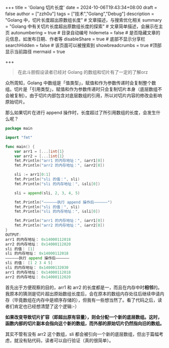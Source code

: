 +++
title = 'Golang 切片长度'
date = 2024-10-06T19:43:34+08:00
draft = false
author = ["zzh0u"]
tags = ["技术","Golang","Debug"]
description = "Golang 中，切片长度超出原数组长度" # 文章描述，与搜索优化相关
summary = "Golang 中有关切片长度超出原数组长度的探索" # 文章简单描述，会展示在主页
autonumbering = true # 目录自动编号
hidemeta = false # 是否隐藏文章的元信息，如发布日期、作者等
disableShare = true # 底部不显示分享栏
searchHidden = false # 该页面可以被搜索到
showbreadcrumbs = true #顶部显示当前路径
mermaid = true

+++

> 在此斗胆假设读者已经对 Golang 的数组和切片有了一定的了解orz

众所周知，Golang 中数组是「值类型」，赋值和作为参数传递时会复制整个数组。切片是「引用类型」，赋值和作为参数传递时只会复制切片本身（底层数组不会被复制）。由于切片内部包含对底层数组的引用，所以对切片内容的修改会影响原始切片。

那么如果切片在进行 append 操作时，长度超过了所引用数组的长度，会发生什么呢？

```go
package main

import "fmt"

func main() {
	var arr1 = [...]int{1}
	var arr2 = [...]int{1}
	fmt.Println("arr1 的内存地址：", &arr1[0])
	fmt.Println("arr2 的内存地址：", &arr2[0])

	sli := arr1[0:1]
	fmt.Println("sli 的值：", sli)
	fmt.Println("sli 的内存地址：", &sli[0])

	sli = append(sli, 2, 3, 4, 5)

	fmt.Println("——————执行 append 操作后——————")
	fmt.Println("sli 的值：", sli)
	fmt.Println("sli 的内存地址：", &sli[0])

	fmt.Println("arr1 的内存地址：", &arr1[0])
	fmt.Println("arr2 的内存地址：", &arr2[0])
}
OUTPUT:
arr1 的内存地址： 0x14000112018
arr2 的内存地址： 0x14000112020
sli 的值： [1]
sli 的内存地址： 0x14000112018
——————执行 append 操作后——————
sli 的值： [1 2 3 4 5]
sli 的内存地址： 0x14000132030
arr1 的内存地址： 0x14000112018
arr2 的内存地址： 0x14000112020
```

首先出于方便观察的目的，arr1 和 arr2 的长度都是一，而且在内存中时**相邻**的。我原本的猜测是切片超出原始数组长度后，会在原本的数组内存处往后继续申请内存（毕竟数组在内存中是顺序存储的），但我有一些想当然了。看了代码之后，读者们肯定也已经想清楚了这个逻辑:-）

**如果改变导致切片扩容（即超出原有容量），则会分配一个新的底层数组。这时，函数内部的切片副本会指向这个新的数组，而外部的原始切片仍然指向旧的数组。**

其实不管有没有 arr2 这个数组，sli 都会被引向一个新的底层数组，但出于篇幅考虑，就没有贴代码，读者可以自行验证（真的很简单）。
